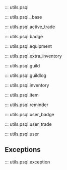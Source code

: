 ::: utils.psql

::: utils.psql._base

::: utils.psql.active_trade

::: utils.psql.badge

::: utils.psql.equipment

::: utils.psql.extra_inventory

::: utils.psql.guild

::: utils.psql.guildlog

::: utils.psql.inventory

::: utils.psql.item

::: utils.psql.reminder

::: utils.psql.user_badge

::: utils.psql.user_trade

::: utils.psql.user

## Exceptions

::: utils.psql.exception

